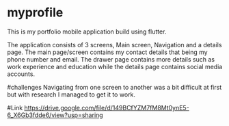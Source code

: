 # myprofile

This is my portfolio mobile application build using flutter.

The application consists of 3 screens, Main screen, Navigation and a details page.
The main page/screen contains my contact details that being my phone number and email.
The drawer page contains more details such as work experience and education while the details page contains social media accounts.

#challenges
Navigating from one screen to another was a bit difficult at first but with research I managed to get it to work.

#Link
https://drive.google.com/file/d/149BCfYZM7fM8Mt0ynE5-6_X6Gb3fdde6/view?usp=sharing